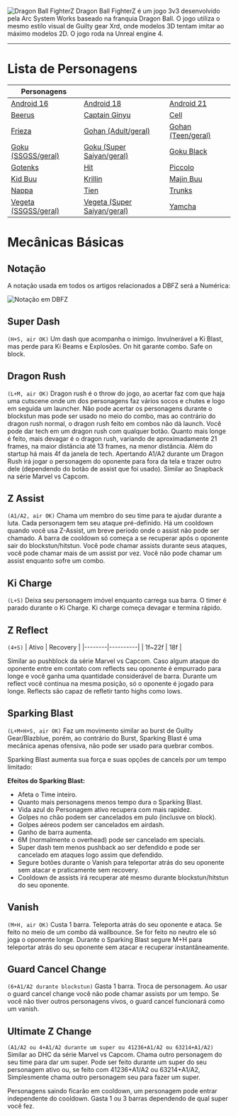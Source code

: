<!-- TITLE: Dragon Ball Fighter Z -->
<!-- SUBTITLE:-->
![Dragon Ball FighterZ](http://cdn.akamai.steamstatic.com/steam/apps/678950/header.jpg?t=1517353014)
Dragon Ball FighterZ é um jogo 3v3 desenvolvido pela Arc System Works baseado na franquia Dragon Ball. O jogo utiliza o mesmo estilo visual de Guilty gear Xrd, onde modelos 3D tentam imitar ao máximo modelos 2D. O jogo roda na Unreal engine 4.

---
# Lista de Personagens
| Personagens |  |  |
|---------------------------------------------------------------------------|-----------------------------------------------------------------------------------------|-----------------------------------------------------------------------|
| [Android 16](/jogos/dragon-ball-fighter-z/personagens/Android-16/geral) | [Android 18](/jogos/dragon-ball-fighter-z/personagens/Android-18/geral) | [Android 21](/jogos/dragon-ball-fighter-z/personagens/Android-21/geral) |
| [Beerus](/jogos/dragon-ball-fighter-z/personagens/Beerus/geral) | [Captain Ginyu](/jogos/dragon-ball-fighter-z/personagens/Captain-Ginyu/geral) | [Cell](/jogos/dragon-ball-fighter-z/personagens/Cell/geral) |
| [Frieza](/jogos/dragon-ball-fighter-z/personagens/Frieza/geral) | [Gohan (Adult/geral)](/jogos/dragon-ball-fighter-z/personagens/Gohan-Adult/geral) | [Gohan (Teen/geral)](/jogos/dragon-ball-fighter-z/personagens/Gohan-Teen/geral) |
| [Goku (SSGSS/geral)](/jogos/dragon-ball-fighter-z/personagens/Goku-Blue/geral) | [Goku (Super Saiyan/geral)](/jogos/dragon-ball-fighter-z/personagens/Goku-SSJ/geral) | [Goku Black](/jogos/dragon-ball-fighter-z/personagens/Goku-Black/geral) |
| [Gotenks](/jogos/dragon-ball-fighter-z/personagens/Gotenks/geral) | [Hit](/jogos/dragon-ball-fighter-z/personagens/Hit/geral) | [Piccolo](/jogos/dragon-ball-fighter-z/personagens/Piccolo/geral) |
| [Kid Buu](/jogos/dragon-ball-fighter-z/personagens/Kid-Buu/geral) | [Krillin](/jogos/dragon-ball-fighter-z/personagens/Krillin/geral) | [Majin Buu](/jogos/dragon-ball-fighter-z/personagens/Majin-Buu/geral) |
| [Nappa](/jogos/dragon-ball-fighter-z/personagens/Nappa/geral) | [Tien](/jogos/dragon-ball-fighter-z/personagens/Tien/geral) | [Trunks](/jogos/dragon-ball-fighter-z/personagens/Trunks/geral) |
| [Vegeta (SSGSS/geral)](/jogos/dragon-ball-fighter-z/personagens/Vegeta-Blue/geral) | [Vegeta (Super Saiyan/geral)](/jogos/dragon-ball-fighter-z/personagens/Vegeta-SSJ/geral) | [Yamcha](/jogos/dragon-ball-fighter-z/personagens/Yamcha/geral) |
# Mecânicas Básicas

## Notação
A notação usada em todos os artigos relacionados a DBFZ será a Numérica:

![Notação em DBFZ](https://cdn.discordapp.com/attachments/377253177059442688/410130219316281366/dbfz_notation-01.png)

## Super Dash
`(H+S, air OK)`
Um dash que acompanha o inimigo. Invulnerável a Ki Blast, mas perde para Ki Beams e Explosões. On hit garante combo. Safe on block.

## Dragon Rush
`(L+M, air OK)`
Dragon rush é o throw do jogo, ao acertar faz com que haja uma cutscene onde um dos personagens faz vários socos e chutes e logo em seguida um launcher.
Não pode acertar os personagens durante o blockstun mas pode ser usado no meio do combo, mas ao contrário do dragon rush normal, o dragon rush feito em combos não dá launch.
Você pode dar tech em um dragon rush com qualquer botão.
Quanto mais longe é feito, mais devagar é o dragon rush, variando de aproximadamente 21 frames, na maior distância até 13 frames, na menor distância. Além do startup há mais 4f da janela de tech.
Apertando A1/A2 durante um Dragon Rush irá jogar o personagem do oponente para fora da tela e trazer outro dele (dependendo do botão de assist que foi usado). Similar ao Snapback na série Marvel vs Capcom.

## Z Assist
`(A1/A2, air OK)`
Chama um membro do seu time para te ajudar durante a luta. Cada personagem tem seu ataque pré-definido.
Há um cooldown quando você usa Z-Assist, um breve período onde o assist não pode ser chamado. A barra de cooldown só começa a se recuperar após o oponente sair do blockstun/hitstun.
Você pode chamar assists durante seus ataques, você pode chamar mais de um assist por vez.
Você não pode chamar um assist enquanto sofre um combo.

## Ki Charge
`(L+S)`
Deixa seu personagem imóvel enquanto carrega sua barra. O timer é parado durante o Ki Charge. Ki charge começa devagar e termina rápido.

## Z Reflect
`(4+S)`
| Ativo  | Recovery |
|--------|----------|
| 1f~22f | 18f      |

Similar ao pushblock da série Marvel vs Capcom. Caso algum ataque do oponente entre em contato com reflects seu oponente é empurrado para longe e você ganha uma quantidade considerável de barra. Durante um reflect você continua na mesma posição, só o oponente é jogado para longe. Reflects são capaz de refletir tanto highs como lows.

## Sparking Blast
`(L+M+H+S, air OK)`
Faz um movimento similar ao burst de Guilty Gear/Blazblue, porém, ao contrário do Burst, Sparking Blast é uma mecânica apenas ofensiva, não pode ser usado para quebrar combos.

Sparking Blast aumenta sua força e suas opções de cancels por um tempo limitado:

**Efeitos do Sparking Blast:**
- Afeta o Time inteiro.
- Quanto mais personagens menos tempo dura o Sparking Blast.
- Vida azul do Personagem ativo recupera com mais rapidez.
- Golpes no chão podem ser cancelados em pulo (inclusve on block).
- Golpes aéreos podem ser cancelados em airdash.
- Ganho de barra aumenta.
- 6M (normalmente o overhead) pode ser cancelado em specials.
- Super dash tem menos pushback ao ser defendido e pode ser cancelado em ataques logo assim que defendido.
- Segure botões durante o Vanish para teleportar atrás do seu oponente sem atacar e praticamente sem recovery.
- Cooldown de assists irá recuperar até mesmo durante blockstun/hitstun do seu oponente.

## Vanish
`(M+H, air OK)`
Custa 1 barra. Teleporta atrás do seu oponente e ataca. Se feito no meio de um combo dá wallbounce. Se for feito no neutro ele só joga o oponente longe. Durante o Sparking Blast segure M+H para teleportar atrás do seu oponente sem atacar e recuperar instantâneamente.

## Guard Cancel Change
`(6+A1/A2 durante blockstun)`
Gasta 1 barra. Troca de personagem. Ao usar o guard cancel change você não pode chamar assists por um tempo. Se você não tiver outros personagens vivos, o guard cancel funcionará como um vanish.

## Ultimate Z Change
`(A1/A2 ou 4+A1/A2 durante um super ou 41236+A1/A2 ou 63214+A1/A2)`
Similar ao DHC da série Marvel vs Capcom. Chama outro personagem do seu time para dar um super. Pode ser feito durante um super do seu personagem ativo ou, se feito com 41236+A1/A2 ou 63214+A1/A2, Simplesmente chama outro personagem seu para fazer um super.

Personagens saindo ficarão em cooldown, um personagem pode entrar independente do cooldown. Gasta 1 ou 3 barras dependendo de qual super você fez.